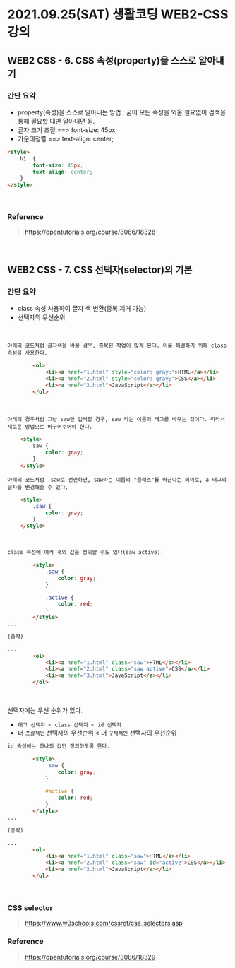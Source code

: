 # 2021.09.25(SAT) 생활코딩 WEB2-CSS 강의

## WEB2 CSS - 6. CSS 속성(property)을 스스로 알아내기

### 간단 요약
- property(속성)을 스스로 알아내는 방법 : 굳이 모든 속성을 외울 필요없이 검색을 통해 필요할 때만 알아내면 됨.
- 글자 크기 조절 ==> font-size: 45px;
- 가운데정렬 ==> text-align: center;

```HTML
<style>
    h1  {
        font-size: 45px;
        text-align: center;
    }
</style>
```
<br>

### Reference
> https://opentutorials.org/course/3086/18328

<br>

## WEB2 CSS - 7. CSS 선택자(selector)의 기본

### 간단 요약
- class 속성 사용하여 글자 색 변환(중복 제거 가능)
- 선택자의 우선순위

<br>

```
아래의 코드처럼 글자색을 바꿀 경우, 중복된 작업이 많게 된다. 이를 해결하기 위해 class 속성을 사용한다.
```
```HTML
        <ol>
            <li><a href="1.html" style="color: gray;">HTML</a></li>
            <li><a href="2.html" style="color: gray;">CSS</a></li>
            <li><a href="3.html">JavaScript</a></li>
        </ol>
```
<br>

```
아래의 경우처럼 그냥 saw만 입력할 경우, saw 라는 이름의 태그를 바꾸는 것이다. 따라서 새로운 방법으로 바꾸어주어야 한다.
```
```HTML
    <style>
        saw {
            color: gray;
        }
    </style>
```
```
아래의 코드처럼 .saw로 선언하면, saw라는 이름의 "클래스"를 바꾼다는 의미로, a 태그의 글자를 변경해줄 수 있다.
```
```HTML
    <style>
        .saw {  
            color: gray;
        }
    </style>
```
<br>

```HTML
class 속성에 여러 개의 값을 정의할 수도 있다(saw active).

        <style>
            .saw {
                color: gray;
            }

            .active {
                color: red;
            }
        </style>
...

(중략)

...
        <ol>
            <li><a href="1.html" class="saw">HTML</a></li>
            <li><a href="2.html" class="saw active">CSS</a></li>
            <li><a href="3.html">JavaScript</a></li>
        </ol>
```
<br>

선택자에는 우선 순위가 있다.  
- `태그 선택자 < class 선택자 < id 선택자`  
- 더 `포괄적인` 선택자의 우선순위 < 더 `구체적인` 선택자의 우선순위

```HTML
id 속성에는 하나의 값만 정의하도록 한다.

        <style>
            .saw {
                color: gray;
            }

            #active {
                color: red;
            }
        </style>
...

(중략)

...
        <ol>
            <li><a href="1.html" class="saw">HTML</a></li>
            <li><a href="2.html" class="saw" id="active">CSS</a></li>
            <li><a href="3.html">JavaScript</a></li>
        </ol>
```
<br>

### CSS selector
> https://www.w3schools.com/cssref/css_selectors.asp


### Reference
> https://opentutorials.org/course/3086/18329